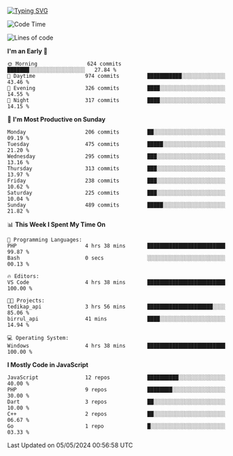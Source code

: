 [![Typing SVG](https://readme-typing-svg.demolab.com?font=Fira+Code&pause=1000&color=F7F7F7&random=false&width=435&lines=Hi+%F0%9F%91%8B%2C+I'm+Rafiu+Sidqi;Junior+Backend+Developer)](https://git.io/typing-svg)
<!--START_SECTION:waka-->
![Code Time](http://img.shields.io/badge/Code%20Time-198%20hrs%2032%20mins-blue)

![Lines of code](https://img.shields.io/badge/From%20Hello%20World%20I%27ve%20Written-870.2%20thousand%20lines%20of%20code-blue)

**I'm an Early 🐤** 

```text
🌞 Morning                624 commits         ███████░░░░░░░░░░░░░░░░░░   27.84 % 
🌆 Daytime                974 commits         ███████████░░░░░░░░░░░░░░   43.46 % 
🌃 Evening                326 commits         ████░░░░░░░░░░░░░░░░░░░░░   14.55 % 
🌙 Night                  317 commits         ████░░░░░░░░░░░░░░░░░░░░░   14.15 % 
```
📅 **I'm Most Productive on Sunday** 

```text
Monday                   206 commits         ██░░░░░░░░░░░░░░░░░░░░░░░   09.19 % 
Tuesday                  475 commits         █████░░░░░░░░░░░░░░░░░░░░   21.20 % 
Wednesday                295 commits         ███░░░░░░░░░░░░░░░░░░░░░░   13.16 % 
Thursday                 313 commits         ███░░░░░░░░░░░░░░░░░░░░░░   13.97 % 
Friday                   238 commits         ███░░░░░░░░░░░░░░░░░░░░░░   10.62 % 
Saturday                 225 commits         ███░░░░░░░░░░░░░░░░░░░░░░   10.04 % 
Sunday                   489 commits         █████░░░░░░░░░░░░░░░░░░░░   21.82 % 
```


📊 **This Week I Spent My Time On** 

```text
💬 Programming Languages: 
PHP                      4 hrs 38 mins       █████████████████████████   99.87 % 
Bash                     0 secs              ░░░░░░░░░░░░░░░░░░░░░░░░░   00.13 % 

🔥 Editors: 
VS Code                  4 hrs 38 mins       █████████████████████████   100.00 % 

🐱‍💻 Projects: 
tedikap_api              3 hrs 56 mins       █████████████████████░░░░   85.06 % 
birrul_api               41 mins             ████░░░░░░░░░░░░░░░░░░░░░   14.94 % 

💻 Operating System: 
Windows                  4 hrs 38 mins       █████████████████████████   100.00 % 
```

**I Mostly Code in JavaScript** 

```text
JavaScript               12 repos            ██████████░░░░░░░░░░░░░░░   40.00 % 
PHP                      9 repos             ████████░░░░░░░░░░░░░░░░░   30.00 % 
Dart                     3 repos             ██░░░░░░░░░░░░░░░░░░░░░░░   10.00 % 
C++                      2 repos             ██░░░░░░░░░░░░░░░░░░░░░░░   06.67 % 
Go                       1 repo              █░░░░░░░░░░░░░░░░░░░░░░░░   03.33 % 
```




 Last Updated on 05/05/2024 00:56:58 UTC
<!--END_SECTION:waka-->

